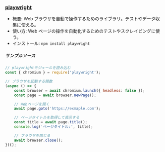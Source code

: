 ### [playwright](https://www.npmjs.com/package/playwright)

-   概要: Web ブラウザを自動で操作するためのライブラリ。テストやデータ収集に使える。
-   使い方: Web ページの操作を自動化するためのテストやスクレイピングに使う。
-   インストール: `npm install playwright`

##### サンプルソース

```javascript
// playwrightモジュールを読み込む
const { chromium } = require('playwright');

// ブラウザを起動する関数
(async () => {
    const browser = await chromium.launch({ headless: false });
    const page = await browser.newPage();

    // Webページを開く
    await page.goto('https://exmaple.com');

    // ページタイトルを取得して表示する
    const title = await page.title();
    console.log('ページタイトル:', title);

    // ブラウザを閉じる
    await browser.close();
})();
```
